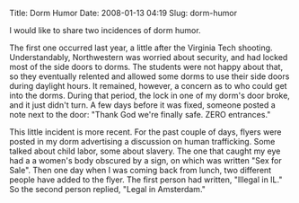 Title: Dorm Humor
Date: 2008-01-13 04:19
Slug: dorm-humor

I would like to share two incidences of dorm humor.

The first one occurred last year, a little after the Virginia Tech
shooting. Understandably, Northwestern was worried about security, and
had locked most of the side doors to dorms. The students were not happy
about that, so they eventually relented and allowed some dorms to use
their side doors during daylight hours. It remained, however, a concern
as to who could get into the dorms. During that period, the lock in one
of my dorm's door broke, and it just didn't turn. A few days before it
was fixed, someone posted a note next to the door: "Thank God we're
finally safe. ZERO entrances."

This little incident is more recent. For the past couple of days, flyers
were posted in my dorm advertising a discussion on human trafficking.
Some talked about child labor, some about slavery. The one that caught
my eye had a a women's body obscured by a sign, on which was written
"Sex for Sale". Then one day when I was coming back from lunch, two
different people have added to the flyer. The first person had written,
"Illegal in IL." So the second person replied, "Legal in Amsterdam."

